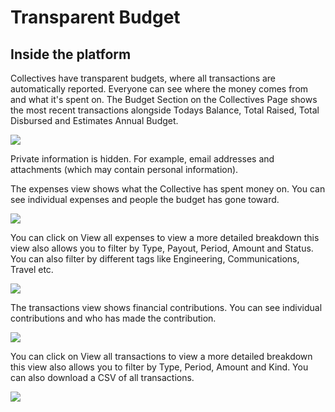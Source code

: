 # Transparent Budget

## Inside the platform

Collectives have transparent budgets, where all transactions are automatically reported. Everyone can see where the money comes from and what it's spent on. The Budget Section on the Collectives Page shows the most recent transactions alongside Todays Balance, Total Raised, Total Disbursed and Estimates Annual Budget.

![](../.gitbook/assets/collectives\_transparentbudgets\_budget\_2021-07-6.png)

Private information is hidden. For example, email addresses and attachments (which may contain personal information).

The expenses view shows what the Collective has spent money on. You can see individual expenses and people the budget has gone toward.&#x20;

![](../.gitbook/assets/collectives\_transparentbudget\_expenses\_2021-07-6.png)

You can click on View all expenses to view a more detailed breakdown this view also allows you to filter by Type, Payout, Period, Amount and Status. You can also filter by different tags like Engineering, Communications, Travel etc.

![](../.gitbook/assets/collectives\_transparentbudget\_allexpenses\_2021-07-6.png)

The transactions view shows financial contributions. You can see individual contributions and who has made the contribution.

![](../.gitbook/assets/collectives\_transparentbudget\_transactions\_2021-07-6.png)

You can click on View all transactions to view a more detailed breakdown this view also allows you to filter by Type, Period, Amount and Kind. You can also download a CSV of all transactions.&#x20;

![](../.gitbook/assets/collectives\_transparentbudget\_alltransactions\_2021-07-6.png)

##
